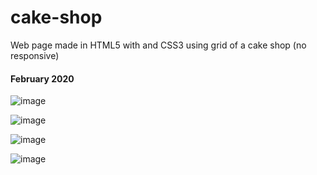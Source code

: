 # cake-shop
Web page made in HTML5 with and CSS3 using grid of a cake shop (no responsive)

#### February 2020

![image](https://user-images.githubusercontent.com/73443795/151044123-3be9ad6c-b6a5-4277-8076-568e74d65702.png)

![image](https://user-images.githubusercontent.com/73443795/151044209-88e21319-1256-4da0-ac9d-91eeda05d631.png)

![image](https://user-images.githubusercontent.com/73443795/151044290-d6740520-1d0f-42db-bef0-2a148e55a04c.png)

![image](https://user-images.githubusercontent.com/73443795/151044332-0937545e-8f38-4906-9630-a0e3fdc35ab7.png)

